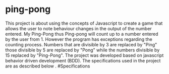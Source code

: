 # ping-pong
This project is about using the concepts of Javascript to create a game that allows the user to note behaviour changes in the 
output of the number entered. My Ping-Pong thus Ping-pong will count up to a number entered by the user from 1. However the program
has exceptions regarding the counting process. Numbers that are divisible by 3 are replaced by "Ping" those divisible by 5 are replaced by "Pong" while the numbers divisible
by 15 replaced by "Ping-Pong". The project was developed based on javascript behavior driven development (BDD). The specifications 
used in the project are as described below
.
#Specifications
